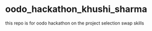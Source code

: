 # oodo_hackathon_khushi_sharma
this repo is for oodo hackathon on the project selection swap skills 
